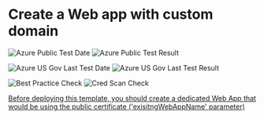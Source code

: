 # Create a Web app with custom domain

![Azure Public Test Date](https://azurequickstartsservice.blob.core.windows.net/badges/201-web-app-public-certificate/PublicLastTestDate.svg)
![Azure Public Test Result](https://azurequickstartsservice.blob.core.windows.net/badges/201-web-app-public-certificate/PublicDeployment.svg)

![Azure US Gov Last Test Date](https://azurequickstartsservice.blob.core.windows.net/badges/201-web-app-public-certificate/FairfaxLastTestDate.svg)
![Azure US Gov Last Test Result](https://azurequickstartsservice.blob.core.windows.net/badges/201-web-app-public-certificate/FairfaxDeployment.svg)

![Best Practice Check](https://azurequickstartsservice.blob.core.windows.net/badges/201-web-app-public-certificate/BestPracticeResult.svg)
![Cred Scan Check](https://azurequickstartsservice.blob.core.windows.net/badges/201-web-app-public-certificate/CredScanResult.svg)

<a href="https://portal.azure.com/#create/Microsoft.Template/uri/https%3A%2F%2Fraw.githubusercontent.com%2Fazure%2Fazure-quickstart-templates%2Fmaster%2F201-web-app-public-certificate%2Fazuredeploy.json" target="_blank">
    


    


<P>
Before deploying this template, you should create a dedicated Web App that would be using the public certificate ('exisitngWebAppName' parameter)
</P>

